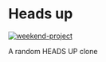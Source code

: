 # Heads up

[![weekend-project](https://the-weekend-project.vercel.app/api/svg)](https://tducasse.com/posts/the-weekend-project)

A random HEADS UP clone
